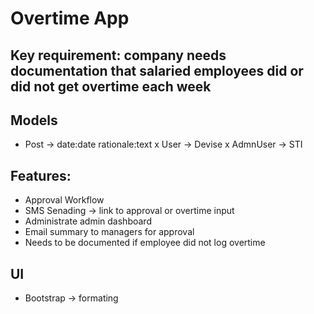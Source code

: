 # Overtime App

## Key requirement: company needs documentation that salaried employees did or did not get overtime each week

## Models
- Post -> date:date rationale:text
x User -> Devise
x AdmnUser -> STI

## Features:
- Approval Workflow
- SMS Senading -> link to approval or overtime input
- Administrate admin dashboard
- Email summary to managers for approval
- Needs to be documented if employee did not log overtime

## UI
- Bootstrap -> formating
